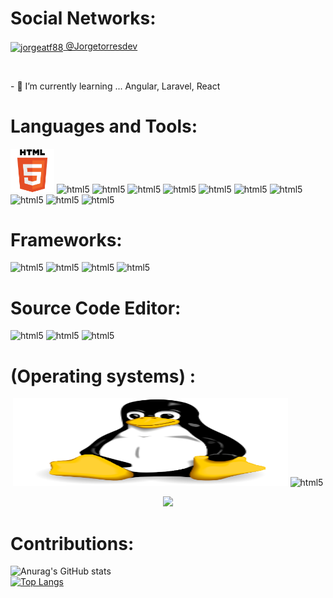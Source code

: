 <h1>Social Networks: </h1>

<a href="https://twitter.com/jorgetorresdev" rel="nofollow">
    <img align="center" src="https://espaciocritico20.files.wordpress.com/2013/05/10-cosas-que-debes-controlar-tu-cuenta-twitte-l-olbr8t.png" alt="jorgeatf88" height="48px" width="48px" data-canonical-src="https://cdn.jsdelivr.net/npm/simple-icons@3.0.1/icons/twitter.svg" style="max-width: 100%;"> @Jorgetorresdev
  </a> 
  
  <br><p> - 🌱 I’m currently learning ... Angular, Laravel, React </p>


<h1>Languages and Tools: </h1>


<p align="left">
  <img src="https://raw.githubusercontent.com/devicons/devicon/master/icons/html5/html5-original-wordmark.svg" alt="html5" width="70" height="70" style="max-width: 100%;"> 
  <img src="https://lineadecodigo.com/wp-content/uploads/2014/04/css.png" alt="html5" width="70" height="70" style="max-width: 100%;">
  <img src="https://encrypted-tbn0.gstatic.com/images?q=tbn:ANd9GcTgC6vRmJVYMmS_2IqSVlnUURfI1NYe7u033A&usqp=CAU" alt="html5" width="70" height="70" style="max-width: 100%;">
  <img src="https://styde.net/wp-content/uploads/2021/02/php8-ico.png" alt="html5" width="70" height="70" style="max-width: 100%;">
  
  <img src="https://res.cloudinary.com/escuela-frontend/image/upload/v1629831240/tags/npm_owh460.png" alt="html5" width="70" height="70" style="max-width: 100%;">
  <img src="https://www.solvetic.com/uploads/monthly_01_2016/tutorials-1415-0-60642300-1452279191.jpg" alt="html5" width="80" height="70" style="max-width: 100%;">
  <img src="https://www.rlogical.com/wp-content/uploads/2020/08/icon-botsrap-1.png" alt="html5" width="70" height="70" style="max-width: 100%;">
  <img src="https://images.assetsdelivery.com/compings_v2/iconstar/iconstar2006/iconstar200600421.jpg" alt="html5" width="70" height="70" style="max-width: 100%;">
    
  <img src="https://www.freepnglogos.com/uploads/logo-mysql-png/logo-mysql-how-setup-mysql-workbench-database-for-wordpress-20.png" alt="html5" width="70" height="70" style="max-width: 100%;">
  <img src="https://henrixivo.files.wordpress.com/2014/07/postgresql-logo.jpg?w=325&h=289" alt="html5" width="70" height="70" style="max-width: 100%;">
  
  <img src="https://aisn.net/wp-content/uploads/tech-logos-03.png" alt="html5" width="90" height="70" style="max-width: 100%;">
  
</p>

<h1>Frameworks: </h1>
<p align="left">
  
  <img src="https://cdn-icons-png.flaticon.com/512/1183/1183621.png" alt="html5" width="70" height="70" style="max-width: 100%;">
  <img src="[http://lagahe.com/wp-content/uploads/2019/04/Symfony.png](https://external-content.duckduckgo.com/iu/?u=https%3A%2F%2Fimg1.freepng.es%2F20180503%2Fgdw%2Fkisspng-angularjs-data-binding-web-application-angular-5aeada2d95bc97.5966864415253407176133.jpg&f=1&nofb=1&ipt=92941d647506fff5c98e10e5b9c93470dcd4a398893e3a8dfe59fb3cc1fa302d&ipo=images)" alt="html5" width="80" height="70" style="max-width: 100%;">
  <img src="https://encrypted-tbn0.gstatic.com/images?q=tbn:ANd9GcRaNCX-G-8UZJbDLNkM_RZBmDVXLEj6ZSzLAw&usqp=CAU" alt="html5" width="70" height="70" style="max-width: 100%;">
  <img src="https://ito-work.com/job_attachments/logo-laravelpng.2961.png" alt="html5" width="140" height="70" style="max-width: 100%;">
</p>

<h1>Source Code Editor: </h1>
<p align="left">
  <img src="https://www.profesionalreview.com/wp-content/uploads/2017/12/Visual-Studio-Code.jpg" alt="html5" width="180" height="70" style="max-width: 100%;">
  <img src="https://miro.medium.com/max/768/0*KwpE4L5-SBJkLkzk." alt="html5" width="180" height="70" style="max-width: 100%;">
  <img src="https://miro.medium.com/max/1400/1*Kge6Tkj1yL-zwvVop3ut0Q.jpeg" alt="html5" width="180" height="70" style="max-width: 100%;">
</p>


<h1>(Operating systems) : </h1>

<p align="center">
  <img src="https://raw.githubusercontent.com/devicons/devicon/master/icons/linux/linux-original.svg" alt="html5" width="440" height="140" style="max-width: 100%;"> 
    <img src="http://c-nergy.be/blog/wp-content/uploads/u2004Logo2.png" alt="html5" width="280" height="140" style="max-width: 100%;">
</p>
<p align="center">
  <img src="https://x-tecno.com/wp-content/uploads/2021/06/1622975784_593_Sepa-cual-seria-el-nuevo-logotipo-de-Windows-11.jpg" />
</p>

<h1>Contributions: </h1>

![Anurag's GitHub stats](https://github-readme-stats.vercel.app/api?username=JorgeAntonioTF&show_icons=true&theme=dark) <br>
[![Top Langs](https://github-readme-stats.vercel.app/api/top-langs/?username=JorgeAntonioTF&langs_count=8)](https://github.com/JorgeAntonioTF/github-readme-stats)


<!--
**JorgeAntonioTF/JorgeAntonioTF** is a ✨ _special_ ✨ repository because its `README.md` (this file) appears on your GitHub profile.

Here are some ideas to get you started:

- 🔭 I’m currently working on ...
- 🌱 I’m currently learning ...
- 👯 I’m looking to collaborate on ...
- 🤔 I’m looking for help with ...
- 💬 Ask me about ...
- 📫 How to reach me: ...
- 😄 Pronouns: ...
- ⚡ Fun fact: ...
-->
